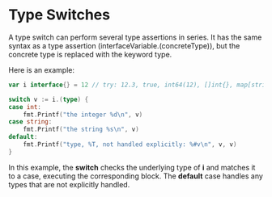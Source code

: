 # Type Switches

A type switch can perform several type assertions in series. It has the same syntax as a type assertion (interfaceVariable.(concreteType)), but the concrete type is replaced with the keyword type.

Here is an example:
```go
var i interface{} = 12 // try: 12.3, true, int64(12), []int{}, map[string]int{}

switch v := i.(type) {
case int:
    fmt.Printf("the integer %d\n", v)
case string:
    fmt.Printf("the string %s\n", v)
default:
    fmt.Printf("type, %T, not handled explicitly: %#v\n", v, v)
}
```

In this example, the **switch** checks the underlying type of **i** and matches it to a case, executing the corresponding block. The **default** case handles any types that are not explicitly handled.

